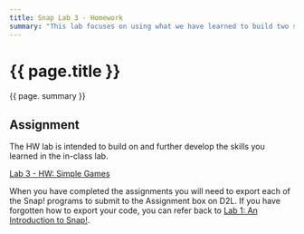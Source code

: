 ```yaml
---
title: Snap Lab 3 - Homework
summary: "This lab focuses on using what we have learned to build two simple games in Snap!"
---
```


# {{ page.title }}
{{ page. summary }}

## Assignment
The HW lab is intended to build on and further develop the skills you learned in the in-class lab.

[Lab 3 - HW: Simple Games](https://htc-ccis1505.github.io/main-labs/topic/topic.html?topic=htc_fund/intro_pair/3-conditionals-hw.topic&course=htc_f17.html)


When you have completed the assignments you will need to export each of the Snap! programs to submit to the Assignment box on D2L. If you have forgotten how to export your code, you can refer back to [Lab 1: An Introduction to Snap!](https://htc-ccis1505.github.io/main-labs/cur-new/programming/snap-intro/save-and-share.html?topic=htc_fund%2Fintro%2F1-introduction-short.topic&course=htc_f17.html).
